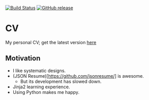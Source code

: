 [![Build Status](https://travis-ci.org/nnadeau/cv.svg?branch=master)](https://travis-ci.org/nnadeau/cv)
[![GitHub release](https://img.shields.io/github/release/nnadeau/cv.svg)](https://github.com/nnadeau/cv/releases/latest)

# CV
My personal CV; get the latest version [here](https://github.com/nnadeau/cv/releases/latest)

## Motivation
- I like systematic designs.
- (JSON Resume)[https://github.com/jsonresume/] is awesome.
    - But its development has slowed down.
- Jinja2 learning experience.
- Using Python makes me happy.